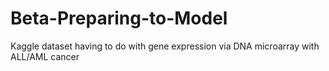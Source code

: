 # Beta-Preparing-to-Model
Kaggle dataset having to do with gene expression via DNA microarray with ALL/AML cancer 
